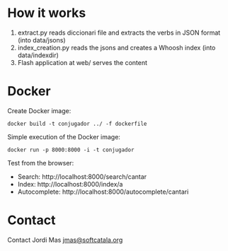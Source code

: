 
# How it works

1. extract.py reads diccionari file and extracts the verbs in JSON format (into data/jsons)
2. index_creation.py reads the jsons and creates a Whoosh index (into data/indexdir)
3. Flash application at web/ serves the content

#  Docker

Create Docker image:

``docker build -t conjugador ../ -f dockerfile``

Simple execution of the Docker image:

``docker run -p 8000:8000 -i -t conjugador``

Test from the browser:
* Search: http://localhost:8000/search/cantar
* Index: http://localhost:8000/index/a
* Autocomplete: http://localhost:8000/autocomplete/cantari

# Contact

Contact Jordi Mas <jmas@softcatala.org>

